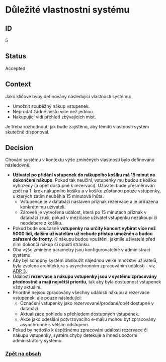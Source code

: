 # Důležité vlastnostni systému

## ID

5

## Status 

Accepted

## Context 

Jako klíčové byby definovány následující vlastnosti systému:
- Umožnit souběžný nákup vstupenek.
- Neprodat žádné místo více než jednou.
- Nakupující vidí přehled zbývajících míst.

Je třeba rozhodnout, jak bude zajištěno, aby těmito vlastnosti systém skutečně disponoval. 

## Decision 

Chování systému v kontextu výše zmíněných vlastnosti bylo definováno následovně:
- **Uživatel po přidání vstupenek do nákupního košíku má 15 minut na dokončení nákupu**. Pokud tak neučiní, vstupenky mu budou z košíku vyhozeny (a opět dostupné k rezervaci). Uživatel bude přesměrován zpět na 1. krok nákupního košíku a v košíku zůstanou pouze vstupenky, u kterých zatím neuběhla 15 minutová lhůta.
  - Vstupence je v databázi nastaven příznak rezervace a je přiřazena konkrétnímu uživateli.
  - Zároveň je vytvořena událost, která po 15 minutách příznak v databázi zruší, pokud v mezičase uživatel vstupenku nezakoupí či neodebere z košíku.
- Pokud bude současně **vstupenky na určitý koncert vybírat více než 5000 lidí, dalším uživatelům už nebude přístup umožněn a budou zařazeni do fronty**. K nákupu budou vpuštěni, jakmile uživatelé před nimi dokončí nákup či opustí stránku. 
- Oba výše zmíněné parametry jsou konfigurovatelné v administraci systému. 
- Aby byl schopný systém obsloužit najednou velké množství uživatelů, byla zvolena architektura s asynchronním zpracováním události - viz [ADR 3](../adr/3-backend.md).
- Události **rezervace a nákupu vstupenky jsou v systému zpracovány přednostně a mají největší prioritu**, tak aby byla dostupnost vstupenek vždy aktuální.
- Prioritně nejsou zpracovány všechny události nákupu a rezervace vstupenek, ale pouze následující:
  - Označení vstupenky jako rezervované/prodané/opět dostupné v databází. 
  - Aktualizace pohledu s přehledem dostupných vstupenek.
  - Akce jako odeslání potvrzovacího e-mailu mohou byt zpracovány asynchronně s větším odstupem.
- Pokud by nedošlo k úspěšnému zpracování události rezervace či nákupu vstupenky, systém chyby detekuje a ihned upozorní administrátory systému. 

### [Zpět na obsah](../README.md#obsah)